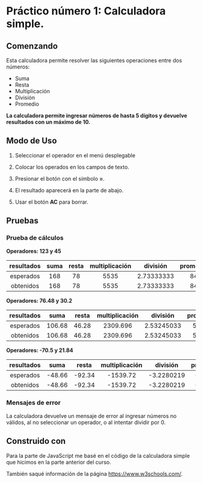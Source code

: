 # Práctico número 1: Calculadora simple.


## Comenzando

Esta calculadora permite resolver las siguientes operaciones entre dos números:
* Suma
* Resta
* Multiplicación
* División
* Promedio

**La calculadora permite ingresar números de hasta 5 dígitos y devuelve resultados con un máximo de 10.**

## Modo de Uso

1. Seleccionar el operador en el menú desplegable

2. Colocar los operados en los campos de texto.

3. Presionar el botón con el símbolo **=**.

4. El resultado aparecerá en la parte de abajo.

5. Usar el botón **AC** para borrar.

## Pruebas

### Prueba de cálculos

**Operadores: 123 y 45**

|resultados| suma | resta |multiplicación | división | promedio |
| :---:    |:---: | :---: | :---:         | :---:    | :---:    |
|esperados |168   |78     |5535           |2.73333333|84        |
|obtenidos |168   |78     |5535           |2.73333333|84        |

**Operadores: 76.48 y 30.2**

|resultados| suma | resta |multiplicación | división | promedio |
| :---:    |:---: | :---: | :---:         | :---:    | :---:    |
|esperados |106.68|46.28  |2309.696       |2.53245033|53.34     |
|obtenidos |106.68|46.28  |2309.696       |2.53245033|53.34     |

**Operadores: -70.5 y 21.84**

|resultados| suma | resta |multiplicación | división | promedio |
| :---:    |:---: | :---: | :---:         | :---:    | :---:    |
|esperados |-48.66|-92.34 |-1539.72       |-3.2280219|-24.33    |
|obtenidos |-48.66|-92.34 |-1539.72       |-3.2280219|-24.33    |

### Mensajes de error

La calculadora devuelve un mensaje de error al ingresar números no válidos, al no seleccionar un operador, o al intentar dividir por 0.

## Construido con

Para la parte de JavaScript me basé en el código de la calculadora simple que hicimos en la parte anterior del curso.

También saqué información de la página https://www.w3schools.com/.
